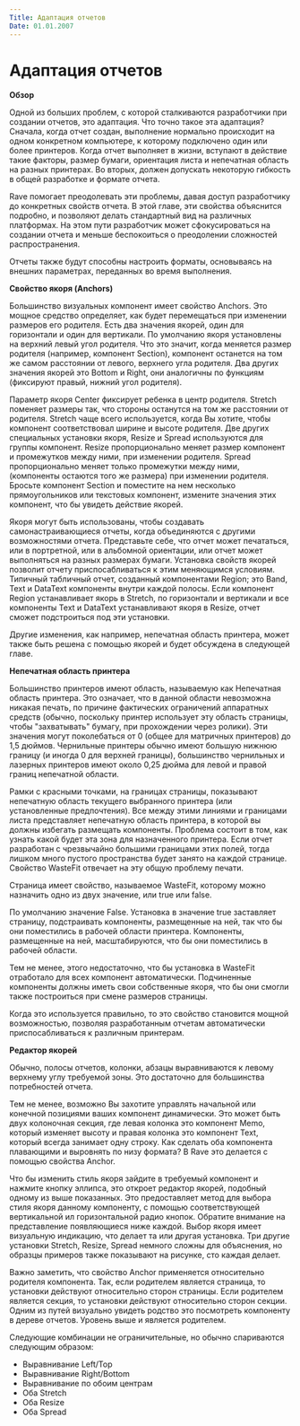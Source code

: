 ```yaml
---
Title: Адаптация отчетов
Date: 01.01.2007
---
```



Адаптация отчетов
=================

**Обзор**

Одной из больших проблем, с которой сталкиваются разработчики при
создании отчетов, это адаптация. Что точно такое эта адаптация? Сначала,
когда отчет создан, выполнение нормально происходит на одном конкретном
компьютере, к которому подключено один или более принтеров. Когда отчет
выполняет в жизни, вступают в действие такие факторы, размер бумаги,
ориентация листа и непечатная область на разных принтерах. Во вторых,
должен допускать некоторую гибкость в общей разработке и формате отчета.

Rave помогает преодолевать эти проблемы, давая доступ разработчику до
конкретных свойств отчета. В этой главе, эти свойства объяснится
подробно, и позволяют делать стандартный вид на различных платформах. На
этом пути разработчик может сфокусироваться на создании отчета и меньше
беспокоиться о преодолении сложностей распространения.

Отчеты также будут способны настроить форматы, основываясь  на внешних
параметрах, переданных во время выполнения.

**Свойство якоря (Anchors)**

Большинство визуальных компонент имеет свойство Anchors. Это мощное
средство определяет, как будет перемещаться при изменении размеров его
родителя. Есть два значения якорей, один для горизонтали и один для
вертикали. По умолчанию якоря установлены на верхний левый угол
родителя. Что это значит, когда меняется размер родителя (например,
компонент Section), компонент останется на том же самом расстоянии от
левого, верхнего угла родителя. Два других значения якорей это Bottom и
Right, они аналогичны по функциям (фиксируют правый, нижний угол
родителя).

Параметр якоря Center фиксирует ребенка в центр родителя. Stretch
поменяет размеры так, что стороны останутся на том же расстоянии от
родителя. Stretch чаще всего используется, когда Вы хотите, чтобы
компонент соответствовал ширине и высоте родителя. Две других
специальных установки якоря, Resize и Spread используются для группы
компонент. Resize пропорционально меняет размер компонент и промежутков
между ними, при изменении родителя. Spread пропорционально меняет только
промежутки между ними, (компоненты остаются того же размера) при
изменении родителя. Бросьте компонент Section и поместите на нем
несколько прямоугольников или текстовых компонент, измените значения
этих компонент, что бы увидеть действие якорей.

Якоря могут быть использованы, чтобы создавать самонастраивающиеся
отчеты, когда объединяются с другими возможностями отчета.  Представьте
себе, что отчет может печататься, или в портретной, или в альбомной
ориентации, или отчет может выполняться на разных размерах бумаги.
Установка свойств якорей позволит отчету приспосабливаться к этим
меняющимся условиям. Типичный табличный отчет, созданный компонентами
Region; это Band, Text и DataText компоненты внутри каждой полосы. Если
компонент Region устанавливает якорь в Stretch, по горизонтали и
вертикали и все компоненты Text и DataText устанавливают якоря в Resize,
отчет сможет подстроиться под эти установки.

Другие изменения, как например, непечатная область принтера, может также
быть решена с помощью якорей и будет обсуждена в следующей главе.

**Непечатная область принтера**

Большинство принтеров имеют область, называемую как Непечатная область
принтера. Это означает, что в данной области невозможна никакая печать,
по причине фактических ограничений аппаратных средств (обычно, поскольку
принтер использует эту область страницы, чтобы "захватывать" бумагу,
при прохождении через ролики). Эти значения могут поколебаться от 0
(общее для матричных принтеров) до 1,5 дюймов. Чернильные принтеры
обычно имеют большую нижнюю границу (и иногда 0 для верхней границы),
большинство чернильных и лазерных принтеров имеют около 0,25 дюйма для
левой и правой границ непечатной области.

Рамки с красными точками, на границах страницы, показывают непечатную
область текущего выбранного принтера (или установленные предпочтения).
Все между этими линиями и границами листа представляет непечатную
область принтера, в которой вы должны избегать размещать компоненты.
Проблема состоит в том, как узнать какой будет эта зона для назначенного
принтера. Если отчет разработан с чрезвычайно большими границами этих
полей, тогда лишком много пустого пространства будет занято на каждой
странице.  Свойство WasteFit отвечает на эту общую проблему печати.

Страница имеет свойство, называемое WasteFit, которому можно назначить
одно из двух значение, или true или false.

По умолчанию значение False. Установка в значение true заставляет
страницу, подстраивать компоненты, размещенные на ней, так что бы они
поместились в рабочей области принтера. Компоненты, размещенные на ней,
масштабируются, что бы они поместились в рабочей области.

Тем не менее, этого недостаточно, что бы установка в WasteFit отработало
для всех компонент автоматически. Подчиненные компоненты должны иметь
свои собственные якоря, что бы они смогли также построиться при смене
размеров страницы.

Когда это используется правильно, то это свойство становится мощной
возможностью, позволяя разработанным отчетам автоматически
приспосабливаться к различным принтерам.

**Редактор якорей**

Обычно, полосы отчетов, колонки, абзацы выравниваются к левому верхнему
углу требуемой зоны. Это достаточно для большинства потребностей отчета.

Тем не менее, возможно Вы захотите управлять начальной или конечной
позициями ваших компонент динамически. Это может быть двух колоночная
секция, где левая колонка это компонент Memo, который изменяет высоту и
правая колонка это компонент Text, который всегда занимает одну строку.
Как сделать оба компонента плавающими и выровнять по низу формата? В
Rave это делается с помощью свойства Anchor.

Что бы изменить стиль якоря зайдите в требуемый компонент и нажмите
кнопку эллипса, это откроет редактор якорей, подобный одному из выше
показанных. Это предоставляет метод для выбора стиля якоря данному
компоненту, с помощью соответствующей вертикальной ил горизонтальной
радио кнопок. Обратите внимание на представление появляющиеся ниже
каждой. Выбор якоря имеет визуальную индикацию, что делает та или другая
установка. Три другие установки Stretch, Resize, Spread немного сложны
для объяснения, но образцы примеров также показывают на рисунке, сто
каждая делает.

Важно заметить, что свойство Anchor применяется относительно родителя
компонента. Так, если родителем является страница, то установки
действуют относительно сторон страницы. Если родителем является секция,
то установки действуют относительно сторон секции. Одним из путей
визуально увидеть родство это посмотреть компоненту в дереве отчетов.
Уровень выше и является родителем.

Следующие комбинации не ограничительные, но обычно спариваются следующим
образом:

- Выравнивание Left/Top
- Выравнивание Right/Bottom
- Выравнивание по обоим центрам
- Оба Stretch
- Оба Resize
- Оба Spread
